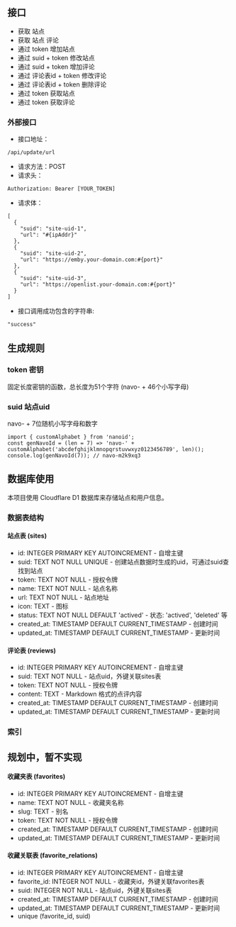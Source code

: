 ## 接口

- 获取 站点
- 获取 站点 评论
- 通过 token 增加站点
- 通过 suid + token 修改站点
- 通过 suid + token 增加评论
- 通过 评论表id + token 修改评论
- 通过 评论表id + token 删除评论
- 通过 token 获取站点
- 通过 token 获取评论

### 外部接口
- 接口地址：
```
/api/update/url
```
- 请求方法：POST
- 请求头：
```
Authorization: Bearer [YOUR_TOKEN]
```
- 请求体：
```
[
  {
    "suid": "site-uid-1",
    "url": "#{ipAddr}"
  },
  {
    "suid": "site-uid-2",
    "url": "https://emby.your-domain.com:#{port}"
  },
  {
    "suid": "site-uid-3",
    "url": "https://openlist.your-domain.com:#{port}"
  }
]
```
- 接口调用成功包含的字符串:
```
"success"
```

## 生成规则

### token 密钥
固定长度密钥的函数，总长度为51个字符 (navo- + 46个小写字母)

### suid 站点uid
navo- + 7位随机小写字母和数字
```
import { customAlphabet } from 'nanoid';
const genNavoId = (len = 7) => 'navo-' + customAlphabet('abcdefghijklmnopqrstuvwxyz0123456789', len)();
console.log(genNavoId(7)); // navo-m2k9xq3
```

## 数据库使用

本项目使用 Cloudflare D1 数据库来存储站点和用户信息。

### 数据表结构

#### 站点表 (sites)
- id: INTEGER PRIMARY KEY AUTOINCREMENT - 自增主键
- suid: TEXT NOT NULL UNIQUE - 创建站点数据时生成的uid，可通过suid查找到站点
- token: TEXT NOT NULL - 授权令牌
- name: TEXT NOT NULL - 站点名称
- url: TEXT NOT NULL - 站点地址
- icon: TEXT - 图标
- status: TEXT NOT NULL DEFAULT 'actived' - 状态: 'actived', 'deleted' 等
- created_at: TIMESTAMP DEFAULT CURRENT_TIMESTAMP - 创建时间
- updated_at: TIMESTAMP DEFAULT CURRENT_TIMESTAMP - 更新时间

#### 评论表 (reviews)
- id: INTEGER PRIMARY KEY AUTOINCREMENT - 自增主键
- suid: TEXT NOT NULL - 站点uid，外键关联sites表
- token: TEXT NOT NULL - 授权令牌
- content: TEXT - Markdown 格式的点评内容
- created_at: TIMESTAMP DEFAULT CURRENT_TIMESTAMP - 创建时间
- updated_at: TIMESTAMP DEFAULT CURRENT_TIMESTAMP - 更新时间

### 索引

## 规划中，暂不实现

#### 收藏夹表 (favorites)
- id: INTEGER PRIMARY KEY AUTOINCREMENT - 自增主键
- name: TEXT NOT NULL - 收藏夹名称
- slug: TEXT - 别名
- token: TEXT NOT NULL - 授权令牌
- created_at: TIMESTAMP DEFAULT CURRENT_TIMESTAMP - 创建时间
- updated_at: TIMESTAMP DEFAULT CURRENT_TIMESTAMP - 更新时间

#### 收藏关联表 (favorite_relations)
- id: INTEGER PRIMARY KEY AUTOINCREMENT - 自增主键
- favorite_id: INTEGER NOT NULL - 收藏夹id，外键关联favorites表
- suid: INTEGER NOT NULL - 站点uid，外键关联sites表
- created_at: TIMESTAMP DEFAULT CURRENT_TIMESTAMP - 创建时间
- updated_at: TIMESTAMP DEFAULT CURRENT_TIMESTAMP - 更新时间
- unique (favorite_id, suid)
